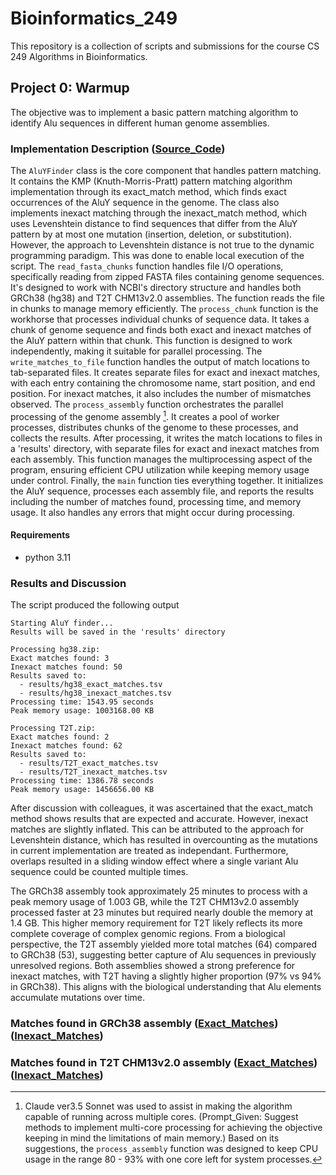 # Bioinformatics_249
This repository is a collection of scripts and submissions for the course CS 249 Algorithms in Bioinformatics.

## Project 0: Warmup

The objective was to implement a basic pattern matching algorithm to identify Alu sequences in different human genome assemblies.

### Implementation Description ([Source_Code](script4.py))

The ```AluYFinder``` class is the core component that handles pattern matching. It contains the KMP (Knuth-Morris-Pratt) pattern matching algorithm implementation through its exact_match method, which finds exact occurrences of the AluY sequence in the genome. The class also implements inexact matching through the inexact_match method, which uses Levenshtein distance to find sequences that differ from the AluY pattern by at most one mutation (insertion, deletion, or substitution). However, the approach to Levenshtein distance is not true to the dynamic programming paradigm. This was done to enable local execution of the script. The ```read_fasta_chunks``` function handles file I/O operations, specifically reading from zipped FASTA files containing genome sequences. It's designed to work with NCBI's directory structure and handles both GRCh38 (hg38) and T2T CHM13v2.0 assemblies. The function reads the file in chunks to manage memory efficiently.  The ```process_chunk``` function is the workhorse that processes individual chunks of sequence data. It takes a chunk of genome sequence and finds both exact and inexact matches of the AluY pattern within that chunk. This function is designed to work independently, making it suitable for parallel processing. The ```write_matches_to_file``` function handles the output of match locations to tab-separated files. It creates separate files for exact and inexact matches, with each entry containing the chromosome name, start position, and end position. For inexact matches, it also includes the number of mismatches observed. The ```process_assembly``` function orchestrates the parallel processing of the genome assembly [^1]. It creates a pool of worker processes, distributes chunks of the genome to these processes, and collects the results. After processing, it writes the match locations to files in a 'results' directory, with separate files for exact and inexact matches from each assembly.  This function manages the multiprocessing aspect of the program, ensuring efficient CPU utilization while keeping memory usage under control. Finally, the ```main``` function ties everything together. It initializes the AluY sequence, processes each assembly file, and reports the results including the number of matches found, processing time, and memory usage. It also handles any errors that might occur during processing.

#### Requirements
- python 3.11 

### Results and Discussion

The script produced the following output

```
Starting AluY finder...
Results will be saved in the 'results' directory

Processing hg38.zip:
Exact matches found: 3
Inexact matches found: 50
Results saved to:
  - results/hg38_exact_matches.tsv
  - results/hg38_inexact_matches.tsv
Processing time: 1543.95 seconds
Peak memory usage: 1003168.00 KB

Processing T2T.zip:
Exact matches found: 2
Inexact matches found: 62
Results saved to:
  - results/T2T_exact_matches.tsv
  - results/T2T_inexact_matches.tsv
Processing time: 1386.78 seconds
Peak memory usage: 1456656.00 KB
```

After discussion with colleagues, it was ascertained that the exact_match method shows results that are expected and accurate. However, inexact matches are slightly inflated. This can be attributed to the approach for Levenshtein distance, which has resulted in overcounting as the mutations in current implementation are treated as independant. Furthermore, overlaps resulted in a sliding window effect where a single variant Alu sequence could be counted multiple times.

The GRCh38 assembly took approximately 25 minutes to process with a peak memory usage of 1.003 GB, while the T2T CHM13v2.0 assembly processed faster at 23 minutes but required nearly double the memory at 1.4 GB. This higher memory requirement for T2T likely reflects its more complete coverage of complex genomic regions.
From a biological perspective, the T2T assembly yielded more total matches (64) compared to GRCh38 (53), suggesting better capture of Alu sequences in previously unresolved regions. Both assemblies showed a strong preference for inexact matches, with T2T having a slightly higher proportion (97% vs 94% in GRCh38). This aligns with the biological understanding that Alu elements accumulate mutations over time.

### Matches found in GRCh38 assembly ([Exact_Matches](hg38_exact_matches.tsv))([Inexact_Matches](hg38_inexact_matches.tsv))

### Matches found in T2T CHM13v2.0 assembly ([Exact_Matches](T2T_exact_matches.tsv))([Inexact_Matches](T2T_inexact_matches.tsv))

[^1]: Claude ver3.5 Sonnet was used to assist in making the algorithm capable of running across multiple cores. (Prompt_Given: Suggest methods to implement multi-core processing for achieving the objective keeping in mind the limitations of main memory.) Based on its suggestions, the ```process_assembly``` function was designed to keep CPU usage in the range 80 - 93% with one core left for system processes.



